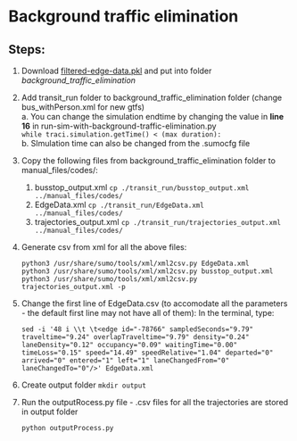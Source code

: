 # Background traffic elimination

## Steps:

1. Download [filtered-edge-data.pkl](https://drive.google.com/file/d/1uF-SDjassfoRxPayVo2iggGGhNH3DPJf/view?usp=sharing) and put into folder *background_traffic_elimination*

2. Add transit_run folder to background_traffic_elimination folder (change bus_withPerson.xml for new gtfs)<br>
   a. You can change the simulation endtime by changing the value in **line 16** in run-sim-with-background-traffic-elimination.py <br>
  ```while traci.simulation.getTime() < (max duration):```<br>
   b. SImulation time can also be changed from the .sumocfg file
   
3. Copy the following files from background_traffic_elimination folder to manual_files/codes/:
	1. busstop_output.xml   ```cp ./transit_run/busstop_output.xml ../manual_files/codes/```
	2. EdgeData.xml   ```cp ./transit_run/EdgeData.xml ../manual_files/codes/```
	3. trajectories_output.xml   ```cp ./transit_run/trajectories_output.xml ../manual_files/codes/```

4. Generate csv from xml for all the above files:
	```
   python3 /usr/share/sumo/tools/xml/xml2csv.py EdgeData.xml
	python3 /usr/share/sumo/tools/xml/xml2csv.py busstop_output.xml
	python3 /usr/share/sumo/tools/xml/xml2csv.py trajectories_output.xml -p
   ```
5. Change the first line of EdgeData.csv (to accomodate all the parameters - the default first line may not have all of them):
	In the terminal, type:
	```
   sed -i '48 i \\t \t<edge id="-78766" sampledSeconds="9.79" traveltime="9.24" overlapTraveltime="9.79" density="0.24" laneDensity="0.12" occupancy="0.09" waitingTime="0.00" timeLoss="0.15" speed="14.49" speedRelative="1.04" departed="0" arrived="0" entered="1" left="1" laneChangedFrom="0" laneChangedTo="0"/>' EdgeData.xml
   ```
6. Create output folder ```mkdir output```

7. Run the outputRocess.py file - .csv files for all the trajectories are stored in output folder

   ```python outputProcess.py ```
	

<!-- 1. Run "log-edge-data-in-normal-simulation.ipynb"
2. Run "log-bus-data-in-normal-simultion.ipynb"
3. Run "remove-background-traffic-and-log-bus-data"

Or download some available outputs at https://drive.google.com/file/d/1Kd-Xgml1kRq8CaaIIsMrqtFy_bsU9DgN/view?usp=sharing

## Visualization:
* bus-speed-visualization.ipynb
* 3d-trajectory-visualization.ipynb -->
